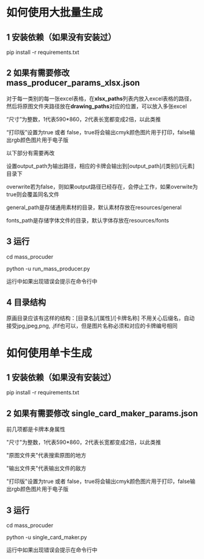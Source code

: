 # 如何使用大批量生成

## 1 安装依赖（如果没有安装过）

pip install -r requirements.txt

## 2 如果有需要修改 mass_producer_params_xlsx.json

对于每一类别的每一张excel表格，在**xlsx_paths**列表内放入excel表格的路径，然后将原图文件夹路径放在**drawing_paths**对应的位置，可以放入多张excel

“尺寸”为整数，1代表590*860，2代表长宽都变成2倍，以此类推

“打印版”设置为true 或者 false，true将会输出cmyk颜色图片用于打印，false输出rgb颜色图片用于电子版

以下部分有需要再改

设置output_path为输出路径，相应的卡牌会输出到[output_path]/[类别]/[元素]目录下

overwrite若为false，则如果output路径已经存在，会停止工作，如果overwite为true则会覆盖同名文件

general_path是存储通用素材的目录，默认素材存放在resources/general

fonts_path是存储字体文件的目录，默认字体存放在resources/fonts

## 3 运行

cd mass_procuder

python -u run_mass_producer.py

运行中如果出现错误会提示在命令行中

## 4 目录结构

原画目录应该有这样的结构：[目录名]/[属性]/[卡牌名称] 不用关心后缀名，自动接受jpg,jpeg,png, .jfif也可以，但是图片名称必须和对应的卡牌编号相同

# 如何使用单卡生成

## 1 安装依赖（如果没有安装过）

pip install -r requirements.txt

## 2 如果有需要修改 single_card_maker_params.json

前几项都是卡牌本身属性

"尺寸"为整数，1代表590*860，2代表长宽都变成2倍，以此类推

"原图文件夹"代表搜索原图的地方

"输出文件夹"代表输出文件的敌方
    
"打印版"设置为true 或者 false，true将会输出cmyk颜色图片用于打印，false输出rgb颜色图片用于电子版

## 3 运行

cd mass_procuder

python -u single_card_maker.py

运行中如果出现错误会提示在命令行中

